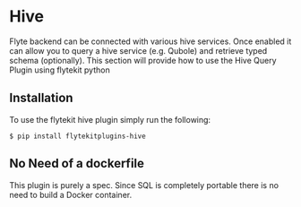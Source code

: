 # Hive

Flyte backend can be connected with various hive services. Once enabled it can allow you to query a hive service (e.g. Qubole) and retrieve typed schema (optionally).
This section will provide how to use the Hive Query Plugin using flytekit python

## Installation

To use the flytekit hive plugin simply run the following:

```shell
$ pip install flytekitplugins-hive
```

## No Need of a dockerfile

This plugin is purely a spec. Since SQL is completely portable there is no need to build a Docker container.
